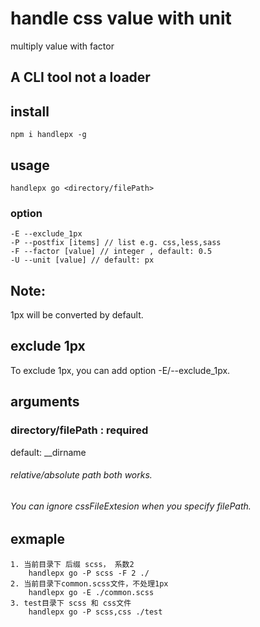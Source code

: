 # handle css value with unit
multiply value with factor 

## A CLI tool not a loader

## install
    npm i handlepx -g

## usage          
    handlepx go <directory/filePath>

### option
    -E --exclude_1px 
    -P --postfix [items] // list e.g. css,less,sass
    -F --factor [value] // integer , default: 0.5
    -U --unit [value] // default: px

## Note:
1px will be converted by default.
## exclude 1px
To exclude 1px, you can add option -E/--exclude_1px.

## arguments
### directory/filePath : required
default: __dirname
###### relative/absolute path both works.
###### You can ignore cssFileExtesion when you specify filePath.

## exmaple
    1. 当前目录下 后缀 scss， 系数2
        handlepx go -P scss -F 2 ./ 
    2. 当前目录下common.scss文件，不处理1px
        handlepx go -E ./common.scss 
    3. test目录下 scss 和 css文件
        handlepx go -P scss,css ./test



 
